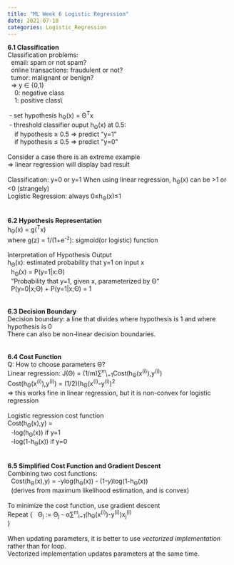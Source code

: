 ```yaml
---
title: "ML Week 6 Logistic Regression"
date: 2021-07-10
categories: Logistic_Regression
---
```

**6.1 Classification**\
Classification problems:\
&nbsp; email: spam or not spam?\
&nbsp; online transactions: fraudulent or not?\
&nbsp; tumor: malignant or benign?\
&nbsp; => y ∈ {0,1}\
&nbsp; &nbsp; 0: negative class\
&nbsp; &nbsp; 1: positive class\

&nbsp;- set hypothesis h<sub>Θ</sub>(x) = Θ<sup>T</sup>x\
&nbsp;- threshold classifier ouput h<sub>Θ</sub>(x) at 0.5:\
&nbsp; &nbsp; if hypothesis ≥ 0.5 => predict "y=1"\
&nbsp; &nbsp; if hypothesis ≤ 0.5 => predict "y=0"\
\
Consider a case there is an extreme example\
=> linear regression will display bad result\
\
Classification: y=0 or y=1
When using linear regression, h<sub>Θ</sub>(x) can be >1 or <0 (strangely)\
Logistic Regression: always 0≤h<sub>Θ</sub>(x)≤1\
\
\
**6.2 Hypothesis Representation**\
h<sub>Θ</sub>(x) = g(<sup>T</sup>x)\
where g(z) = 1/(1+e<sup>-z</sup>): sigmoid(or logistic) function\
\
Interpretation of Hypothesis Output\
h<sub>Θ</sub>(x): estimated probability that y=1 on input x\
&nbsp; h<sub>Θ</sub>(x) = P(y=1|x:Θ)\
&nbsp; "Probability that y=1, given x, parameterized by Θ"\
&nbsp; P(y=0|x;Θ) + P(y=1|x;Θ) = 1\
\
\
**6.3 Decision Boundary**\
Decision boundary: a line that divides where hypothesis is 1 and where hypothesis is 0\
There can also be non-linear decision boundaries.\
\
\
**6.4 Cost Function**\
Q: How to choose parameters Θ?\
Linear regression: J(Θ) = (1/m)∑<sup>m</sup><sub>i=1</sub>Cost(h<sub>Θ</sub>(x<sup>(i)</sup>),y<sup>(i)</sup>)\
Cost(h<sub>Θ</sub>(x<sup>(i)</sup>),y<sup>(i)</sup>) = (1/2)(h<sub>Θ</sub>(x<sup>(i)</sup>-y<sup>(i)</sup>)<sup>2</sup>\
=> this works fine in linear regression, but it is non-convex for logistic regression\
\
Logistic regression cost function\
Cost(h<sub>Θ</sub>(x),y) =\
&nbsp; -log(h<sub>Θ</sub>(x))   if y=1\
&nbsp; -log(1-h<sub>Θ</sub>(x)) if y=0\
\
\
**6.5 Simplified Cost Function and Gradient Descent**\
Combining two cost functions:\
&nbsp; Cost(h<sub>Θ</sub>(x),y) = -ylog(h<sub>Θ</sub>(x)) - (1-y)log(1-h<sub>Θ</sub>(x))\
&nbsp; (derives from maximum likelihood estimation, and is convex)\
\
To minimize the cost function, use gradient descent\
Repeat {
&nbsp; Θ<sub>j</sub> := Θ<sub>j</sub> - α∑<sup>m</sup><sub>i=1</sub>(h<sub>Θ</sub>(x<sup>(i)</sup>)-y<sup>(i)</sup>)x<sub>j</sub><sup>(i)</sup>\
}\
\
When updating parameters, it is better to use *vectorized implementation* rather than for loop.\
Vectorized implementation updates parameters at the same time.


